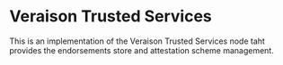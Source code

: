 # Veraison Trusted Services

This is an implementation of the Veraison Trusted Services node taht provides
the endorsements store and attestation scheme management.
